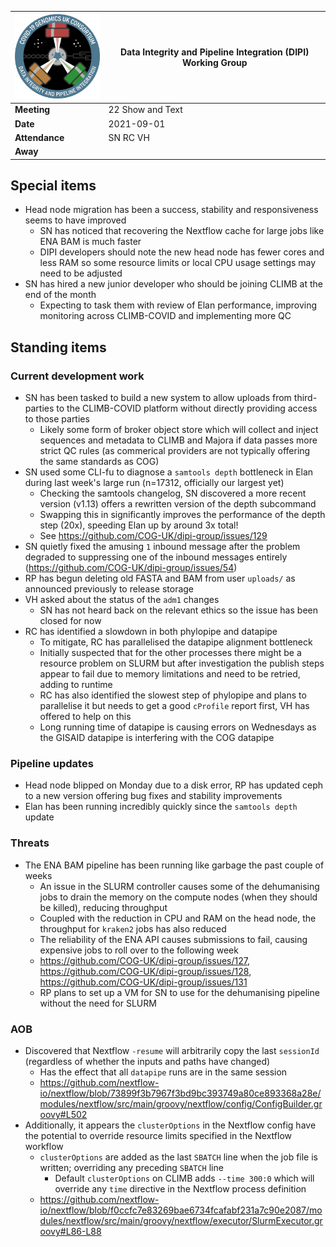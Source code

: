 | <img src="/assets/dipi.png" alt="DIPI Badge" width="150">      | Data Integrity and Pipeline Integration (DIPI) Working Group |
| -------------- | -------------------- |
| **Meeting**    | 22 Show and Text     |
| **Date**       | 2021-09-01           |
| **Attendance** | SN RC VH             |
| **Away**       |                      |


## Special items

* Head node migration has been a success, stability and responsiveness seems to have improved
    * SN has noticed that recovering the Nextflow cache for large jobs like ENA BAM is much faster
    * DIPI developers should note the new head node has fewer cores and less RAM so some resource limits or local CPU usage settings may need to be adjusted
* SN has hired a new junior developer who should be joining CLIMB at the end of the month
    * Expecting to task them with review of Elan performance, improving monitoring across CLIMB-COVID and implementing more QC

## Standing items

### Current development work

* SN has been tasked to build a new system to allow uploads from third-parties to the CLIMB-COVID platform without directly providing access to those parties
    * Likely some form of broker object store which will collect and inject sequences and metadata to CLIMB and Majora if data passes more strict QC rules (as commerical providers are not typically offering the same standards as COG)
* SN used some CLI-fu to diagnose a `samtools depth` bottleneck in Elan during last week's large run (n=17312, officially our largest yet)
    * Checking the samtools changelog, SN discovered a more recent version (v1.13) offers a rewritten version of the depth subcommand
    * Swapping this in significantly improves the performance of the depth step (20x), speeding Elan up by around 3x total!
    * See https://github.com/COG-UK/dipi-group/issues/129
* SN quietly fixed the amusing `1` inbound message after the problem degraded to suppressing one of the inbound messages entirely (https://github.com/COG-UK/dipi-group/issues/54)
* RP has begun deleting old FASTA and BAM from user `uploads/` as announced previously to release storage
* VH asked about the status of the `adm1` changes
    * SN has not heard back on the relevant ethics so the issue has been closed for now
* RC has identified a slowdown in both phylopipe and datapipe
    * To mitigate, RC has parallelised the datapipe alignment bottleneck
    * Initially suspected that for the other processes there might be a resource problem on SLURM but after investigation the publish steps appear to fail due to memory limitations and need to be retried, adding to runtime
    * RC has also identified the slowest step of phylopipe and plans to parallelise it but needs to get a good `cProfile` report first, VH has offered to help on this
    * Long running time of datapipe is causing errors on Wednesdays as the GISAID datapipe is interfering with the COG datapipe

### Pipeline updates

* Head node blipped on Monday due to a disk error, RP has updated ceph to a new version offering bug fixes and stability improvements
* Elan has been running incredibly quickly since the `samtools depth` update


### Threats

* The ENA BAM pipeline has been running like garbage the past couple of weeks
    * An issue in the SLURM controller causes some of the dehumanising jobs to drain the memory on the compute nodes (when they should be killed), reducing throughput
    * Coupled with the reduction in CPU and RAM on the head node, the throughput for `kraken2` jobs has also reduced
    * The reliability of the ENA API causes submissions to fail, causing expensive jobs to roll over to the following week
    * https://github.com/COG-UK/dipi-group/issues/127, https://github.com/COG-UK/dipi-group/issues/128, https://github.com/COG-UK/dipi-group/issues/131
    * RP plans to set up a VM for SN to use for the dehumanising pipeline without the need for SLURM

### AOB

* Discovered that Nextflow `-resume` will arbitrarily copy the last `sessionId` (regardless of whether the inputs and paths have changed)
    * Has the effect that all `datapipe` runs are in the same session
    * https://github.com/nextflow-io/nextflow/blob/73899f3b7967f3bd9bc393749a80ce893368a28e/modules/nextflow/src/main/groovy/nextflow/config/ConfigBuilder.groovy#L502
* Additionally, it appears the `clusterOptions` in the Nextflow config have the potential to override resource limits specified in the Nextflow workflow
    * `clusterOptions` are added as the last `SBATCH` line when the job file is written; overriding any preceding `SBATCH` line
        * Default `clusterOptions` on CLIMB adds `--time 300:0` which will override any `time` directive in the Nextflow process definition
    * https://github.com/nextflow-io/nextflow/blob/f0ccfc7e83269bae6734fcafabf231a7c90e2087/modules/nextflow/src/main/groovy/nextflow/executor/SlurmExecutor.groovy#L86-L88
